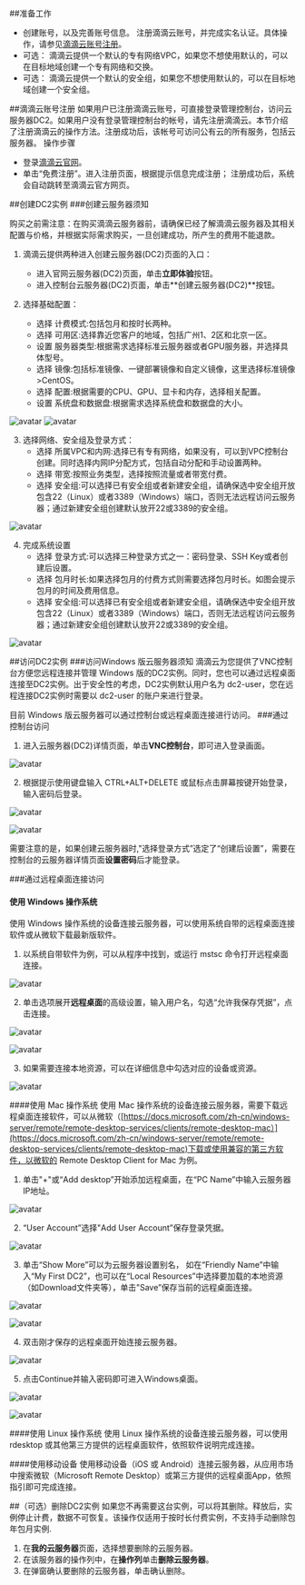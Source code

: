 ##准备工作
- 创建账号，以及完善账号信息。
注册滴滴云账号，并完成实名认证。具体操作，请参见[滴滴云账号注册](#anchorTarget)。
- 可选： 滴滴云提供一个默认的专有网络VPC，如果您不想使用默认的，可以在目标地域创建一个专有网络和交换。
- 可选： 滴滴云提供一个默认的安全组，如果您不想使用默认的，可以在目标地域创建一个安全组。

##滴滴云账号注册<span id="anchorTarget"></span>
如果用户已注册滴滴云账号，可直接登录管理控制台，访问云服务器DC2。如果用户没有登录管理控制台的帐号，请先注册滴滴云。本节介绍了注册滴滴云的操作方法。注册成功后，该帐号可访问公有云的所有服务，包括云服务器。
操作步骤
- 登录[滴滴云官网](http://www.didiyun.com/)。
- 单击“免费注册”。进入注册页面，根据提示信息完成注册； 注册成功后，系统会自动跳转至滴滴云官方网页。

##创建DC2实例
###创建云服务器须知

购买之前需注意：在购买滴滴云服务器前，请确保已经了解滴滴云服务器及其相关配置与价格，并根据实际需求购买，一旦创建成功，所产生的费用不能退款。

1. 滴滴云提供两种进入创建云服务器(DC2)页面的入口：
     - 进入官网云服务器(DC2)页面，单击**立即体验**按钮。
     - 进入控制台云服务器(DC2)页面，单击**创建云服务器(DC2)**按钮。

2. 选择基础配置：
     - 选择 计费模式:包括包月和按时长两种。
     - 选择 可用区:选择靠近您客户的地域，包括广州1、2区和北京一区。
     - 设置 服务器类型:根据需求选择标准云服务器或者GPU服务器，并选择具体型号。
     - 选择 镜像:包括标准镜像、一键部署镜像和自定义镜像，这里选择标准镜像>CentOS。
     - 选择 配置:根据需要的CPU、GPU、显卡和内存，选择相关配置。
     - 设置 系统盘和数据盘:根据需求选择系统盘和数据盘的大小。

 ![avatar](./picture/2.3.1.1.png)
 ![avatar](./picture/2.3.1.2.png)

3. 选择网络、安全组及登录方式：
     - 选择 所属VPC和内网:选择已有专有网络，如果没有，可以到VPC控制台创建。同时选择内网IP分配方式，包括自动分配和手动设置两种。
     - 选择 带宽:按照业务类型，选择按照流量或者带宽付费。
     - 选择 安全组:可以选择已有安全组或者新建安全组，请确保选中安全组开放包含22（Linux）或者3389（Windows）端口，否则无法远程访问云服务器；通过新建安全组创建默认放开22或3389的安全组。

 ![avatar](./picture/2.3.2.png)

4. 完成系统设置
     - 选择 登录方式:可以选择三种登录方式之一：密码登录、SSH Key或者创建后设置。
     - 选择 包月时长:如果选择包月的付费方式则需要选择包月时长。如图会提示包月的时间及费用信息。
     - 选择 安全组:可以选择已有安全组或者新建安全组，请确保选中安全组开放包含22（Linux）或者3389（Windows）端口，否则无法远程访问云服务器；通过新建安全组创建默认放开22或3389的安全组。

 ![avatar](./picture/2.3.3.png)

##访问DC2实例
###访问Windows 版云服务器须知
滴滴云为您提供了VNC控制台方便您远程连接并管理 Windows 版的DC2实例。同时，您也可以通过远程桌面连接至DC2实例。出于安全性的考虑，DC2实例默认用户名为 dc2-user，您在远程连接DC2实例时需要以 dc2-user 的账户来进行登录。

目前 Windows 版云服务器可以通过控制台或远程桌面连接进行访问。
###通过控制台访问

1. 进入云服务器(DC2)详情页面，单击**VNC控制台**，即可进入登录画面。

 ![avatar](./picture/3.4.2.1.png)
 
2. 根据提示使用键盘输入 CTRL+ALT+DELETE 或鼠标点击屏幕按键开始登录，输入密码后登录。

 ![avatar](./picture/3.4.2.2.png)

 ![avatar](./picture/3.4.2.3.png)

需要注意的是，如果创建云服务器时,"选择登录方式”选定了“创建后设置”，需要在控制台的云服务器详情页面**设置密码**后才能登录。 

###通过远程桌面连接访问
#### 使用 Windows 操作系统
使用 Windows 操作系统的设备连接云服务器，可以使用系统自带的远程桌面连接软件或从微软下载最新版软件。
1. 以系统自带软件为例，可以从程序中找到，或运行 mstsc 命令打开远程桌面连接。

 ![avatar](./picture/3.4.3.1.png) 

2. 单击选项展开**远程桌面**的高级设置，输入用户名，勾选“允许我保存凭据”，点击连接。
 
 ![avatar](./picture/3.4.3.2.png)

 ![avatar](./picture/3.4.3.3.png)
 
3. 如果需要连接本地资源，可以在详细信息中勾选对应的设备或资源。
 
 ![avatar](./picture/3.4.3.4.png)

####使用 Mac 操作系统
使用 Mac 操作系统的设备连接云服务器，需要下载远程桌面连接软件，可以从微软（[https://docs.microsoft.com/zh-cn/windows-server/remote/remote-desktop-services/clients/remote-desktop-mac）](https://docs.microsoft.com/zh-cn/windows-server/remote/remote-desktop-services/clients/remote-desktop-mac)下载或使用兼容的第三方软件，以微软的 Remote Desktop Client for Mac 为例。
1. 单击"+"或“Add desktop”开始添加远程桌面，在“PC Name”中输入云服务器IP地址。

 ![avatar](./picture/3.4.3.5.png)

2. “User Account”选择"Add User Account”保存登录凭据。

 ![avatar](./picture/3.4.3.6.png)
 
3. 单击“Show More”可以为云服务器设置别名， 如在“Friendly Name”中输入“My First DC2”，也可以在“Local Resources”中选择要加载的本地资源（如Download文件夹等），单击"Save”保存当前的远程桌面连接。
 
  ![avatar](./picture/3.4.3.7.png)

  ![avatar](./picture/3.4.3.8.png)
 
4. 双击刚才保存的远程桌面开始连接云服务器。

 ![avatar](./picture/3.4.3.9.png) 

5. 点击Continue并输入密码即可进入Windows桌面。
 
 ![avatar](./picture/3.4.3.10.png)

 ![avatar](./picture/3.4.3.11.png)

####使用 Linux 操作系统
使用 Linux 操作系统的设备连接云服务器，可以使用 rdesktop 或其他第三方提供的远程桌面软件，依照软件说明完成连接。

####使用移动设备
使用移动设备（iOS 或 Android）连接云服务器，从应用市场中搜索微软（Microsoft Remote Desktop）或第三方提供的远程桌面App，依照指引即可完成连接。

##（可选）删除DC2实例
如果您不再需要这台实例，可以将其删除。释放后，实例停止计费，数据不可恢复。该操作仅适用于按时长付费实例，不支持手动删除包年包月实例.

1. 在**我的云服务器**页面，选择想要删除的云服务器。
2. 在该服务器的操作列中，在**操作列**单击**删除云服务器**。　
3. 在弹窗确认要删除的云服务器，单击确认删除。

 
